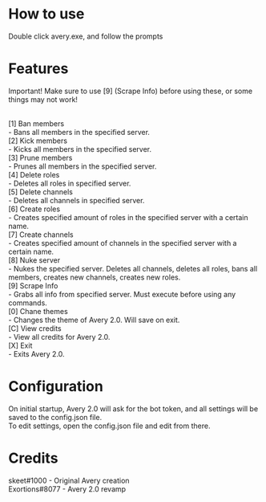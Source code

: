 # How to use
Double click avery.exe, and follow the prompts

# Features
Important! Make sure to use [9] (Scrape Info) before using these, or some things may not work!<br><br>

[1] Ban members
<br> - Bans all members in the specified server.<br>
[2] Kick members
<br> - Kicks all members in the specified server.<br>
[3] Prune members
<br> - Prunes all members in the specified server.<br>
[4] Delete roles
<br> - Deletes all roles in specified server.<br>
[5] Delete channels
<br> - Deletes all channels in specified server.<br>
[6] Create roles
<br> - Creates specified amount of roles in the specified server with a certain name.<br>
[7] Create channels
<br> - Creates specified amount of channels in the specified server with a certain name.<br>
[8] Nuke server
<br> - Nukes the specified server. Deletes all channels, deletes all roles, bans all members, creates new channels, creates new roles.<br>
[9] Scrape Info
<br> - Grabs all info from specified server. Must execute before using any commands.<br>
[0] Chane themes
<br> - Changes the theme of Avery 2.0. Will save on exit.<br>
[C] View credits
<br> - View all credits for Avery 2.0.<br>
[X] Exit
<br> - Exits Avery 2.0.<br>

# Configuration
On initial startup, Avery 2.0 will ask for the bot token, and all settings will be saved to the config.json file.<br>
To edit settings, open the config.json file and edit from there.

# Credits
skeet#1000 - Original Avery creation<br>
Exortions#8077 - Avery 2.0 revamp